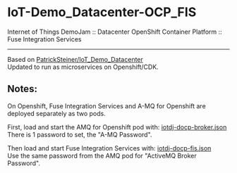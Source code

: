 # IoT-Demo_Datacenter-OCP_FIS
Internet of Things DemoJam :: Datacenter OpenShift Container Platform :: Fuse Integration Services

---
Based on [PatrickSteiner/IoT_Demo_Datacenter](https://github.com/PatrickSteiner/IoT_Demo_Datacenter)  
Updated to run as microservices on Openshift/CDK.

## Notes:
On Openshift, Fuse Integration Services and A-MQ for Openshift are deployed separately as two pods.

First, load and start the AMQ for Openshift pod with: [iotdj-docp-broker.json](https://github.com/MichaelFitzurka/IoT-DemoJam_Datacenter-OCP_FIS/blob/master/config/iotdj-docp-broker.json)  
There is 1 password to set, the "A-MQ Password".

Then load and start Fuse Integration Services with: [iotdj-docp-fis.json](https://github.com/MichaelFitzurka/IoT-DemoJam_Datacenter-OCP_FIS/blob/master/config/iotdj-docp-fis.json)  
Use the same password from the AMQ pod for "ActiveMQ Broker Password".
